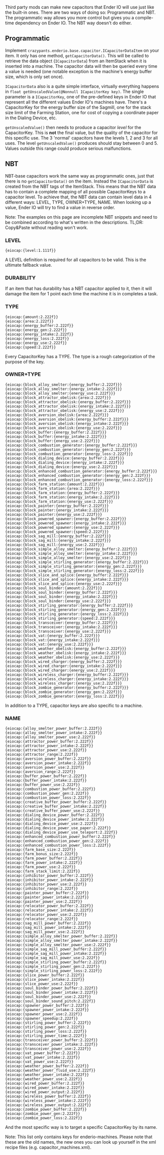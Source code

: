 Third party mods can make new capacitors that Ender IO will use just like the built-in ones. There are two ways of doing so: Programmatic and NBT. The programmatic way allows you more control but gives you a compile-time dependency on Ender IO. The NBT way doesn't do either.

## Programmatic

Implement `crazypants.enderio.base.capacitor.ICapacitorDataItem` on your item. It only has one method, `getCapacitorData()`. This will be called to retrieve the data object (`ICapacitorData`) from an ItemStack when it is inserted into a machine. The capacitor data will then be queried every time a value is needed (one notable exception is the machine's energy buffer size, which is only set once).

`ICapacitorData` also is a quite simple interface, virtually everything happens in `float getUnscaledValue(@Nonnull ICapacitorKey key)`. The single parameter is a `ICapacitorKey`, one of the pre-defined keys in Ender IO that represent all the different values Ender IO's machines have. There's a CapacitorKey for the energy buffer size of the Sagmill, one for the stack size limit of the Farming Station, one for cost of copying a coordinate paper in the Dialing Device, etc.

`getUnscaledValue()` then needs to produce a capacitor *level* for the CapacitorKey. This is **not** the final value, but the quality of the capacitor for this specific use. The 3 'normal' capacitors have the levels 1, 2 and 3 for all uses. The level `getUnscaledValue()` produces should stay between 0 and 5. Values outside this range could produce serious malfunctions.

## NBT

NBT-base capacitors work the same way as programmatic ones, just that there is no `getCapacitorData()` on the item. Instead the `ICapacitorData` is created from the NBT tags of the ItemStack. This means that the NBT data has to contain a complete mapping of all possible CapacitorKeys to a capacitor level. To achieve that, the NBT data can contain level data in 4 different ways: LEVEL, TYPE, OWNER+TYPE, NAME. When looking up a value, Ender IO will try to find a value in reverse order.

Note: The examples on this page are incomplete NBT snippets and need to be combined according to what's written in the descriptions. TL;DR: Copy&Paste without reading won't work.

### LEVEL

```
{eiocap:{level:1.111f}}
```

A LEVEL definition is required for all capacitors to be valid. This is the ultimate fallback value.

### DURABILITY

If an item that has durability has a NBT capacitor applied to it, then it will damage the item for 1 point each time the machine it is in completes a task.

### TYPE

```
{eiocap:{amount:2.222f}}
{eiocap:{area:2.222f}}
{eiocap:{energy_buffer:2.222f}}
{eiocap:{energy_gen:2.222f}}
{eiocap:{energy_intake:2.222f}}
{eiocap:{energy_loss:2.222f}}
{eiocap:{energy_use:2.222f}}
{eiocap:{speed:2.222f}}
```

Every CapacitorKey has a TYPE. The type is a rough categorization of the purpose of the key.

### OWNER+TYPE

```
{eiocap:{block_alloy_smelter:{energy_buffer:2.222f}}}
{eiocap:{block_alloy_smelter:{energy_intake:2.222f}}}
{eiocap:{block_alloy_smelter:{energy_use:2.222f}}}
{eiocap:{block_attractor_obelisk:{area:2.222f}}}
{eiocap:{block_attractor_obelisk:{energy_buffer:2.222f}}}
{eiocap:{block_attractor_obelisk:{energy_intake:2.222f}}}
{eiocap:{block_attractor_obelisk:{energy_use:2.222f}}}
{eiocap:{block_aversion_obelisk:{area:2.222f}}}
{eiocap:{block_aversion_obelisk:{energy_buffer:2.222f}}}
{eiocap:{block_aversion_obelisk:{energy_intake:2.222f}}}
{eiocap:{block_aversion_obelisk:{energy_use:2.222f}}}
{eiocap:{block_buffer:{energy_buffer:2.222f}}}
{eiocap:{block_buffer:{energy_intake:2.222f}}}
{eiocap:{block_buffer:{energy_use:2.222f}}}
{eiocap:{block_combustion_generator:{energy_buffer:2.222f}}}
{eiocap:{block_combustion_generator:{energy_gen:2.222f}}}
{eiocap:{block_combustion_generator:{energy_loss:2.222f}}}
{eiocap:{block_dialing_device:{energy_buffer:2.222f}}}
{eiocap:{block_dialing_device:{energy_intake:2.222f}}}
{eiocap:{block_dialing_device:{energy_use:2.222f}}}
{eiocap:{block_enhanced_combustion_generator:{energy_buffer:2.222f}}}
{eiocap:{block_enhanced_combustion_generator:{energy_gen:2.222f}}}
{eiocap:{block_enhanced_combustion_generator:{energy_loss:2.222f}}}
{eiocap:{block_farm_station:{amount:2.222f}}}
{eiocap:{block_farm_station:{area:2.222f}}}
{eiocap:{block_farm_station:{energy_buffer:2.222f}}}
{eiocap:{block_farm_station:{energy_intake:2.222f}}}
{eiocap:{block_farm_station:{energy_use:2.222f}}}
{eiocap:{block_painter:{energy_buffer:2.222f}}}
{eiocap:{block_painter:{energy_intake:2.222f}}}
{eiocap:{block_painter:{energy_use:2.222f}}}
{eiocap:{block_powered_spawner:{energy_buffer:2.222f}}}
{eiocap:{block_powered_spawner:{energy_intake:2.222f}}}
{eiocap:{block_powered_spawner:{energy_use:2.222f}}}
{eiocap:{block_powered_spawner:{speed:2.222f}}}
{eiocap:{block_sag_mill:{energy_buffer:2.222f}}}
{eiocap:{block_sag_mill:{energy_intake:2.222f}}}
{eiocap:{block_sag_mill:{energy_use:2.222f}}}
{eiocap:{block_simple_alloy_smelter:{energy_buffer:2.222f}}}
{eiocap:{block_simple_alloy_smelter:{energy_intake:2.222f}}}
{eiocap:{block_simple_alloy_smelter:{energy_use:2.222f}}}
{eiocap:{block_simple_stirling_generator:{energy_buffer:2.222f}}}
{eiocap:{block_simple_stirling_generator:{energy_gen:2.222f}}}
{eiocap:{block_simple_stirling_generator:{energy_loss:2.222f}}}
{eiocap:{block_slice_and_splice:{energy_buffer:2.222f}}}
{eiocap:{block_slice_and_splice:{energy_intake:2.222f}}}
{eiocap:{block_slice_and_splice:{energy_use:2.222f}}}
{eiocap:{block_soul_binder:{amount:2.222f}}}
{eiocap:{block_soul_binder:{energy_buffer:2.222f}}}
{eiocap:{block_soul_binder:{energy_intake:2.222f}}}
{eiocap:{block_soul_binder:{energy_use:2.222f}}}
{eiocap:{block_stirling_generator:{energy_buffer:2.222f}}}
{eiocap:{block_stirling_generator:{energy_gen:2.222f}}}
{eiocap:{block_stirling_generator:{energy_loss:2.222f}}}
{eiocap:{block_stirling_generator:{speed:2.222f}}}
{eiocap:{block_transceiver:{energy_buffer:2.222f}}}
{eiocap:{block_transceiver:{energy_intake:2.222f}}}
{eiocap:{block_transceiver:{energy_use:2.222f}}}
{eiocap:{block_vat:{energy_buffer:2.222f}}}
{eiocap:{block_vat:{energy_intake:2.222f}}}
{eiocap:{block_vat:{energy_use:2.222f}}}
{eiocap:{block_weather_obelisk:{energy_buffer:2.222f}}}
{eiocap:{block_weather_obelisk:{energy_intake:2.222f}}}
{eiocap:{block_weather_obelisk:{energy_use:2.222f}}}
{eiocap:{block_wired_charger:{energy_buffer:2.222f}}}
{eiocap:{block_wired_charger:{energy_intake:2.222f}}}
{eiocap:{block_wired_charger:{energy_use:2.222f}}}
{eiocap:{block_wireless_charger:{energy_buffer:2.222f}}}
{eiocap:{block_wireless_charger:{energy_intake:2.222f}}}
{eiocap:{block_wireless_charger:{energy_use:2.222f}}}
{eiocap:{block_zombie_generator:{energy_buffer:2.222f}}}
{eiocap:{block_zombie_generator:{energy_gen:2.222f}}}
{eiocap:{block_zombie_generator:{energy_loss:2.222f}}}
```

In addition to a TYPE, capacitor keys are also specific to a machine.

### NAME

```
{eiocap:{alloy_smelter_power_buffer:2.222f}}
{eiocap:{alloy_smelter_power_intake:2.222f}}
{eiocap:{alloy_smelter_power_use:2.222f}}
{eiocap:{attractor_power_buffer:2.222f}}
{eiocap:{attractor_power_intake:2.222f}}
{eiocap:{attractor_power_use:2.222f}}
{eiocap:{attractor_range:2.222f}}
{eiocap:{aversion_power_buffer:2.222f}}
{eiocap:{aversion_power_intake:2.222f}}
{eiocap:{aversion_power_use:2.222f}}
{eiocap:{aversion_range:2.222f}}
{eiocap:{buffer_power_buffer:2.222f}}
{eiocap:{buffer_power_intake:2.222f}}
{eiocap:{buffer_power_use:2.222f}}
{eiocap:{combustion_power_buffer:2.222f}}
{eiocap:{combustion_power_gen:2.222f}}
{eiocap:{combustion_power_loss:2.222f}}
{eiocap:{creative_buffer_power_buffer:2.222f}}
{eiocap:{creative_buffer_power_intake:2.222f}}
{eiocap:{creative_buffer_power_use:2.222f}}
{eiocap:{dialing_device_power_buffer:2.222f}}
{eiocap:{dialing_device_power_intake:2.222f}}
{eiocap:{dialing_device_power_use:2.222f}}
{eiocap:{dialing_device_power_use_paper:2.222f}}
{eiocap:{dialing_device_power_use_teleport:2.222f}}
{eiocap:{enhanced_combustion_power_buffer:2.222f}}
{eiocap:{enhanced_combustion_power_gen:2.222f}}
{eiocap:{enhanced_combustion_power_loss:2.222f}}
{eiocap:{farm_base_size:2.222f}}
{eiocap:{farm_bonus_size:2.222f}}
{eiocap:{farm_power_buffer:2.222f}}
{eiocap:{farm_power_intake:2.222f}}
{eiocap:{farm_power_use:2.222f}}
{eiocap:{farm_stack_limit:2.222f}}
{eiocap:{inhibitor_power_buffer:2.222f}}
{eiocap:{inhibitor_power_intake:2.222f}}
{eiocap:{inhibitor_power_use:2.222f}}
{eiocap:{inhibitor_range:2.222f}}
{eiocap:{painter_power_buffer:2.222f}}
{eiocap:{painter_power_intake:2.222f}}
{eiocap:{painter_power_use:2.222f}}
{eiocap:{relocator_power_buffer:2.222f}}
{eiocap:{relocator_power_intake:2.222f}}
{eiocap:{relocator_power_use:2.222f}}
{eiocap:{relocator_range:2.222f}}
{eiocap:{sag_mill_power_buffer:2.222f}}
{eiocap:{sag_mill_power_intake:2.222f}}
{eiocap:{sag_mill_power_use:2.222f}}
{eiocap:{simple_alloy_smelter_power_buffer:2.222f}}
{eiocap:{simple_alloy_smelter_power_intake:2.222f}}
{eiocap:{simple_alloy_smelter_power_use:2.222f}}
{eiocap:{simple_sag_mill_power_buffer:2.222f}}
{eiocap:{simple_sag_mill_power_intake:2.222f}}
{eiocap:{simple_sag_mill_power_use:2.222f}}
{eiocap:{simple_stirling_power_buffer:2.222f}}
{eiocap:{simple_stirling_power_gen:2.222f}}
{eiocap:{simple_stirling_power_loss:2.222f}}
{eiocap:{slice_power_buffer:2.222f}}
{eiocap:{slice_power_intake:2.222f}}
{eiocap:{slice_power_use:2.222f}}
{eiocap:{soul_binder_power_buffer:2.222f}}
{eiocap:{soul_binder_power_intake:2.222f}}
{eiocap:{soul_binder_power_use:2.222f}}
{eiocap:{soul_binder_sound_pitch:2.222f}}
{eiocap:{spawner_power_buffer:2.222f}}
{eiocap:{spawner_power_intake:2.222f}}
{eiocap:{spawner_power_use:2.222f}}
{eiocap:{spawner_speedup:2.222f}}
{eiocap:{stirling_power_buffer:2.222f}}
{eiocap:{stirling_power_gen:2.222f}}
{eiocap:{stirling_power_loss:2.222f}}
{eiocap:{stirling_power_time:2.222f}}
{eiocap:{transceiver_power_buffer:2.222f}}
{eiocap:{transceiver_power_intake:2.222f}}
{eiocap:{transceiver_power_use:2.222f}}
{eiocap:{vat_power_buffer:2.222f}}
{eiocap:{vat_power_intake:2.222f}}
{eiocap:{vat_power_use:2.222f}}
{eiocap:{weather_power_buffer:2.222f}}
{eiocap:{weather_power_fluid_use:2.222f}}
{eiocap:{weather_power_intake:2.222f}}
{eiocap:{weather_power_use:2.222f}}
{eiocap:{wired_power_buffer:2.222f}}
{eiocap:{wired_power_intake:2.222f}}
{eiocap:{wired_power_output:2.222f}}
{eiocap:{wireless_power_buffer:2.222f}}
{eiocap:{wireless_power_intake:2.222f}}
{eiocap:{wireless_power_output:2.222f}}
{eiocap:{zombie_power_buffer:2.222f}}
{eiocap:{zombie_power_gen:2.222f}}
{eiocap:{zombie_power_loss:2.222f}}
```

And the most specific way is to target a specific CapacitorKey by its name.

Note: This list only contains keys for enderio-machines. Please note that these are the old names, the new ones you can look up yourself in the xml recipe files (e.g. capacitor_machines.xml).